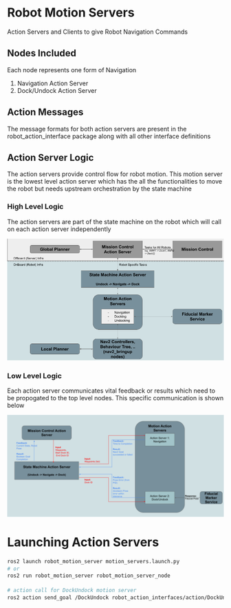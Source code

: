 # Robot Motion Servers
Action Servers and Clients to give Robot Navigation Commands

## Nodes Included

Each node represents one form of Navigation

1. Navigation Action Server
2. Dock/Undock Action Server

## Action Messages
The message formats for both action servers are present in the robot_action_interface package
along with all other interface definitions

## Action Server Logic

The action servers provide control flow for robot motion. This motion server is the lowest
level action server which has the all the functionalities to move the robot but needs
upstream orchestration by the state machine

### High Level Logic

The action servers are part of the state machine on the robot which will call on each
action server independently

![](images/High%20Level.png)

### Low Level Logic

Each action server communicates vital feedback or results which need to be propogated to
the top level nodes. This specific communication is shown below

![](images/low_level_v2.png)

# Launching Action Servers

```bash
ros2 launch robot_motion_server motion_servers.launch.py
# or
ros2 run robot_motion_server robot_motion_server_node

# action call for DockUndock motion server
ros2 action send_goal /DockUndock robot_action_interfaces/action/DockUndock "secs: 2"
```
